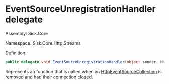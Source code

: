 <!--

Copyrights 2023 Sisk Framework - CypherPotato
Published under MIT license

!!! DO NOT EDIT THIS FILE !!!
This file was generated by a tool in the Sisk package. To edit the information in this documentation,
edit the XML documentation present in the Sisk source code.

-->

# EventSourceUnregistrationHandler delegate
Assembly: Sisk.Core

Namespace: Sisk.Core.Http.Streams

Definition:

```cs
public delegate void EventSourceUnregistrationHandler(object sender, HttpRequestEventSource eventSource);
```

Represents an function that is called when an <a href="/spec/Sisk.Core.Http.Streams.HttpEventSourceCollection.md">HttpEventSourceCollection</a> is removed and had their connection closed.

